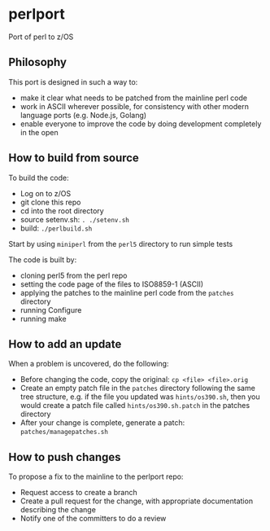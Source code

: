 # perlport
Port of perl to z/OS

## Philosophy

This port is designed in such a way to:
 - make it clear what needs to be patched from the mainline perl code
 - work in ASCII wherever possible, for consistency with other modern language ports (e.g. Node.js, Golang)
 - enable everyone to improve the code by doing development completely in the open

## How to build from source

To build the code:
 - Log on to z/OS
 - git clone this repo
 - cd into the root directory
 - source setenv.sh: `. ./setenv.sh`
 - build: `./perlbuild.sh`

Start by using `miniperl` from the `perl5` directory to run simple tests

The code is built by:
 - cloning perl5 from the perl repo
 - setting the code page of the files to ISO8859-1 (ASCII)
 - applying the patches to the mainline perl code from the `patches` directory
 - running Configure
 - running make

## How to add an update

When a problem is uncovered, do the following:
 - Before changing the code, copy the original: `cp <file> <file>.orig`
 - Create an empty patch file in the `patches` directory following the same tree structure, e.g. if the file you updated was `hints/os390.sh`, then you would create a patch file called `hints/os390.sh.patch` in the patches directory
 - After your change is complete, generate a patch: `patches/managepatches.sh`

## How to push changes

To propose a fix to the mainline to the perlport repo:
 - Request access to create a branch
 - Create a pull request for the change, with appropriate documentation describing the change
 - Notify one of the committers to do a review

